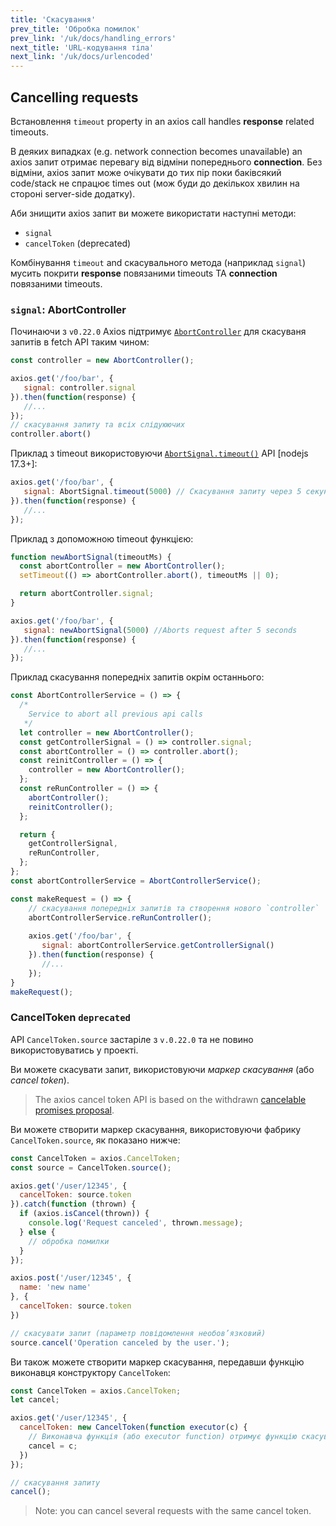 ```yaml
---
title: 'Скасування'
prev_title: 'Обробка помилок'
prev_link: '/uk/docs/handling_errors'
next_title: 'URL-кодування тіла'
next_link: '/uk/docs/urlencoded'
---
```


## Cancelling requests

Встановлення `timeout` property in an axios call handles **response** related timeouts. 

В деяких випадках (e.g. network connection becomes unavailable) an axios запит отримає перевагу від відміни попереднього **connection**. Без відміни, axios запит може очікувати до тих пір поки баківсякий code/stack не спрацює times out (мож буди до декількох хвилин на стороні server-side додатку). 

Аби знищити axios запит ви можете використати наступні методи:
- `signal`
- `cancelToken` (deprecated)

Комбінування `timeout` and скасувального метода (наприклад `signal`) мусить покрити **response** повязаними timeouts ТА **connection** повязаними timeouts.

### `signal`: AbortController

Починаючи з `v0.22.0` Axios підтримує [`AbortController`](https://developer.mozilla.org/en-US/docs/Web/API/AbortController) для скасуваня запитів в fetch API таким чином:

```js
const controller = new AbortController();

axios.get('/foo/bar', {
   signal: controller.signal
}).then(function(response) {
   //...
});
// скасування запиту та всіх слідуюючих
controller.abort()
```

Приклад з timeout використовуючи [`AbortSignal.timeout()`](https://developer.mozilla.org/en-US/docs/Web/API/AbortSignal/timeout) API [nodejs 17.3+]:
```js
axios.get('/foo/bar', {
   signal: AbortSignal.timeout(5000) // Скасування запиту через 5 секунд
}).then(function(response) {
   //...
});
```

Приклад з допоможною timeout функцією:
```js
function newAbortSignal(timeoutMs) {
  const abortController = new AbortController();
  setTimeout(() => abortController.abort(), timeoutMs || 0);

  return abortController.signal;
}

axios.get('/foo/bar', {
   signal: newAbortSignal(5000) //Aborts request after 5 seconds
}).then(function(response) {
   //...
});
```

Приклад скасування попередніх запитів окрім останнього:
```js
const AbortControllerService = () => {
  /*
    Service to abort all previous api calls
   */
  let controller = new AbortController();
  const getControllerSignal = () => controller.signal;
  const abortController = () => controller.abort();
  const reinitController = () => {
    controller = new AbortController();
  };
  const reRunController = () => {
    abortController();
    reinitController();
  };

  return {
    getControllerSignal,
    reRunController,
  };
};
const abortControllerService = AbortControllerService();

const makeRequest = () => {
    // скасування попередніх запитів та створення нового `controller`
    abortControllerService.reRunController();
    
    axios.get('/foo/bar', {
       signal: abortControllerService.getControllerSignal()
    }).then(function(response) {
       //...
    });
}
makeRequest();
```
### CancelToken `deprecated`
API `CancelToken.source` застаріле з `v.0.22.0` та не повино використовуватись у проекті.

Ви можете скасувати запит, використовуючи *маркер скасування* (або *cancel token*).

> The axios cancel token API is based on the withdrawn [cancelable promises proposal](https://github.com/tc39/proposal-cancelable-promises).

Ви можете створити маркер скасування, використовуючи фабрику `CancelToken.source`, як показано нижче:

```js
const CancelToken = axios.CancelToken;
const source = CancelToken.source();

axios.get('/user/12345', {
  cancelToken: source.token
}).catch(function (thrown) {
  if (axios.isCancel(thrown)) {
    console.log('Request canceled', thrown.message);
  } else {
    // обробка помилки
  }
});

axios.post('/user/12345', {
  name: 'new name'
}, {
  cancelToken: source.token
})

// скасувати запит (параметр повідомлення необов’язковий)
source.cancel('Operation canceled by the user.');
```

Ви також можете створити маркер скасування, передавши функцію виконавця конструктору `CancelToken`:

```js
const CancelToken = axios.CancelToken;
let cancel;

axios.get('/user/12345', {
  cancelToken: new CancelToken(function executor(c) {
    // Виконавча функція (або executor function) отримує функцію скасування як параметр
    cancel = c;
  })
});

// скасування запиту
cancel();
```

> Note: you can cancel several requests with the same cancel token.
